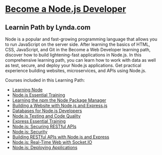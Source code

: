 # [Become a Node.js Developer](https://www.lynda.com/learning-paths/Web/become-a-nodejs-developer) 
## Learnin Path by Lynda.com
Node is a popular and fast-growing programming language that allows you to run JavaScript on the server side. After learning the basics of HTML, CSS, JavaScript, and Git in the Become a Web Developer learning path, discover how to build lightening-fast applications in Node.js. In this comprehensive learning path, you can learn how to work with data as well as test, secure, and deploy your Node.js applications. Get practical experience building websites, microservices, and APIs using Node.js.

Courses included in this Learning Path:
* [Learning Node](https://www.lynda.com/Node-js-tutorials/Learning-Node-js/612195-2.html)
* [Node.js Essential Training](https://www.lynda.com/Node-js-tutorials/Node-js-Essential-Training-Part-I-2019-REVISION/5016729-2.html)
* [Learning the npm the Node Package Manager](https://www.lynda.com/Node-js-tutorials/Learning-npm-Node-Package-Manager-2018/761956-2.html)
* [Building a Website with Node.js and Express.js](https://www.lynda.com/Node-js-tutorials/Building-Website-Node-js-Express-js/2255009-2.html)
* [Databases for Node.js Developers](https://www.lynda.com/Node-js-tutorials/Databases-Node-js-Developers/642499-2.html)
* [Node.js Testing and Code Quality](https://www.lynda.com/Node-js-tutorials/Node-js-Testing-Code-Quality/587672-2.html)
* [Express Essential Training](https://www.lynda.com/Node-js-tutorials/Express-Essential-Training/679637-2.html)
* [Node.js: Securing RESTful APIs](https://www.lynda.com/Node-js-tutorials/Node-js-Securing-RESTful-APIs/679638-2.html)
* [Node.js: Security](https://www.lynda.com/Node-js-tutorials/Node-js-Security/746317-2.html)
* [Building RESTful APIs with Node.js and Express](https://www.lynda.com/Node-js-tutorials/Building-RESTful-APIs-Node-js-Express-REVISION-2019/2813262-2.html)
* [Node.js: Real-Time Web with Socket.IO](https://www.lynda.com/Node-js-tutorials/Node-js-Real-Time-Web-Socket-IO/633868-2.html)
* [Node.js: Deploying Applications](https://www.lynda.com/Node-js-tutorials/Node-js-Deploying-Applications/661806-2.html)

